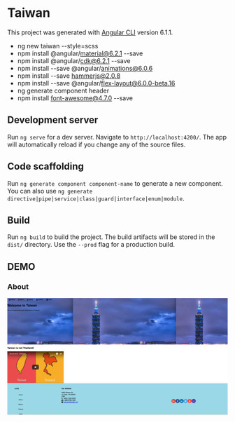 # Taiwan

This project was generated with [Angular CLI](https://github.com/angular/angular-cli) version 6.1.1.
- ng new taiwan --style=scss
- npm install @angular/material@6.2.1 --save
- npm install @angular/cdk@6.2.1 --save
- npm install --save @angular/animations@6.0.6
- npm install --save hammerjs@2.0.8
- npm install --save @angular/flex-layout@6.0.0-beta.16
- ng generate component header
- npm install font-awesome@4.7.0 --save


## Development server

Run `ng serve` for a dev server. Navigate to `http://localhost:4200/`. The app will automatically reload if you change any of the source files.

## Code scaffolding

Run `ng generate component component-name` to generate a new component. You can also use `ng generate directive|pipe|service|class|guard|interface|enum|module`.

## Build

Run `ng build` to build the project. The build artifacts will be stored in the `dist/` directory. Use the `--prod` flag for a production build.


## DEMO
### About
![website homepage](./demo/about.png)
